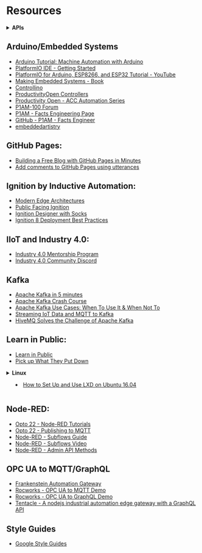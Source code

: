 # Resources

<details>
 <summary><strong>APIs</strong></summary>
 
  - [freeCodeCamp - What is an API](https://youtu.be/GZvSYJDk-us)
  - [freeCodeCamp - Webhooks for Beginners](https://youtu.be/41NOoEz3Tzc)
  - [freeCodeCamp - GraphQL Full Course](https://youtu.be/ed8SzALpx1Q)
  - [How to GraphQL](https://www.howtographql.com/)
  - [Designing in RESTful web service](https://forum.inductiveautomation.com/t/designing-in-restful-web-service/44461/2)
  - [REST API Security Essentials](https://restfulapi.net/security-essentials/)
</details>

## Arduino/Embedded Systems
- [Arduino Tutorial: Machine Automation with Arduino](https://www.airpair.com/arduino/posts/machine-automation-with-arduino)
- [PlatformIO IDE - Getting Started](https://docs.platformio.org/en/latest//integration/ide/pioide.html?utm_source=platformio&utm_medium=piohome)
- [PlatformIO for Arduino, ESP8266, and ESP32 Tutorial - YouTube](https://www.youtube.com/watch?v=0poh_2rBq7E)
- [Making Embedded Systems - Book](https://www.amazon.ca/Making-Embedded-Systems-Patterns-Software-ebook/dp/B005ZTO0LG/ref=tmm_kin_swatch_0?_encoding=UTF8&qid=1636476028&sr=1-1)
- [Controllino](https://www.controllino.com/)
- [ProductivityOpen Controllers](https://www.automationdirect.com/adc/shopping/catalog/programmable_controllers/open_source_controllers_(arduino-compatible)/productivityopen_(arduino-compatible)#sort=undefined%20asc&start=0)
- [Productivity Open - ACC Automation Series](https://accautomation.ca/series/productivity-open-arduino-compatible-industrial-controller/)
- [P1AM-100 Forum](https://community.automationdirect.com/s/topic/0TO3u0000009OgnGAE/p1am100)
- [P1AM - Facts Engineering Page](https://facts-engineering.github.io/)
- [GitHub - P1AM - Facts Engineer](https://github.com/facts-engineering/P1AM)
- [embeddedartistry](https://embeddedartistry.com/)

## GitHub Pages:
- [Building a Free Blog with GitHub Pages in Minutes](https://chadbaldwin.net/2021/03/14/how-to-build-a-sql-blog.html)
- [Add comments to GitHub Pages using utterances](https://github.com/utterance/utterances)

## Ignition by Inductive Automation:
- [Modern Edge Architectures](https://jarautomation.io/blog/posts/2021-01-25-modern-edge-architectures)
- [Public Facing Ignition](https://jarautomation.io/blog/posts/2019-06-09-public-facing-ignition/)
- [Ignition Designer with Socks](https://jarautomation.io/blog/posts/2019-07-21-ignition-designer-with-socks/)
- [Ignition 8 Deployment Best Practices](https://s3.amazonaws.com/files.inductiveautomation.com/s3fs-production/test_folder/Ignition8-Deployment-BestPractices-06-30-21.pdf?VersionId=W07ZvLo._gn1RY8adu8BQplNX3zTN_HT)

## IIoT and Industry 4.0:
- [Industry 4.0 Mentorship Program](https://www.iiot.university/mentorship-program)
- [Industry 4.0 Community Discord](https://www.iiot.university/discord)

## Kafka
- [Apache Kafka in 5 minutes](https://www.youtube.com/watch?v=PzPXRmVHMxI)
- [Apache Kafka Crash Course](https://www.youtube.com/watch?v=R873BlNVUB4&t=8s)
- [Apache Kafka Use Cases: When To Use It & When Not To](https://www.upsolver.com/blog/apache-kafka-use-cases-when-to-use-not)
- [Streaming IoT Data and MQTT to Kafka](https://www.hivemq.com/blog/streaming-iot-data-and-mqtt-messages-to-apache-kafka/)
- [HiveMQ Solves the Challenge of Apache Kafka](https://www.hivemq.com/news/apache-kafka-iot-data-streams/)

## Learn in Public:
- [Learn in Public](https://www.swyx.io/learn-in-public/)
- [Pick up What They Put Down](https://www.swyx.io/puwtpd/)


<details>
 <summary><strong>Linux</strong>
  
- [How to Set Up and Use LXD on Ubuntu 16.04](https://www.digitalocean.com/community/tutorials/how-to-set-up-and-use-lxd-on-ubuntu-16-04)
</details>

## Node-RED:
- [Opto 22 - Node-RED Tutorials](https://youtube.com/playlist?list=PLKYvTRORAnx6a9tETvF95o35mykuysuOw)
- [Opto 22 - Publishing to MQTT](http://documents.opto22.com/2235_OptoTutorial_Publishing_to_MQTT.pdf)
- [Node-RED - Subflows Guide](https://nodered.org/docs/user-guide/editor/workspace/subflows)
- [Node-RED - Subflows Video](https://www.youtube.com/watch?v=zdDdBG_zuLU)
- [Node-RED - Admin API Methods](https://nodered.org/docs/api/admin/methods/)

## OPC UA to MQTT/GraphQL
- [Frankenstein Automation Gateway](https://github.com/vogler75/automation-gateway)
- [Rocworks - OPC UA to MQTT Demo](https://www.youtube.com/watch?v=3sw-6zmcNAQ)
- [Rocworks - OPC UA to GraphQL Demo](https://www.youtube.com/watch?v=QGAoshjhHDc)
- [Tentacle - A nodejs industrial automation edge gateway with a GraphQL API](https://github.com/joyja/tentacle)

## Style Guides
- [Google Style Guides](https://google.github.io/styleguide/)
